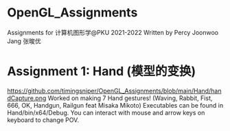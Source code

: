 # OpenGL_Assignments
Assignments for 计算机图形学@PKU 2021-2022
Written by Percy Joonwoo Jang 张晙优

# Assignment 1: Hand (模型的变换)
https://github.com/timingsniper/OpenGL_Assignments/blob/main/Hand/handCapture.png
Worked on making 7 Hand gestures! (Waving, Rabbit, Fist, 666, OK, Handgun, Railgun feat Misaka Mikoto)  Executables can be found in Hand/bin/x64/Debug.
You can interact with mouse and arrow keys on keyboard to change POV.
